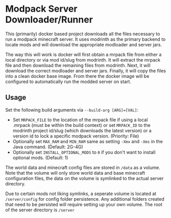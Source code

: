 # Modpack Server Downloader/Runner
This (primarily) docker based project downloads all the files necessary to run a modpack minecraft server.
It uses modrinth as the primary backend to locate mods and will download the appropriate modloader and server jars.

The way this will work is docker will first obtain a mrpack file from either a local directory or via mod id/slug from modrinth.
It will extract the mrpack file and then download the remaining files from modrinth.
Next, it will download the correct modloader and server jars.
Finally, it will copy the files into a clean docker base image.
From there the docker image will be configured to automatically run the modded server on start.

## Usage
Set the following build arguments via `--build-arg [ARG]=[VAL]`:
- Set `MRPACK_FILE` to the location of the mrpack file if using a local .mrpack (must be within the build context) or set `MRPACK_ID` to the modrinth project id/slug (which downloads the latest version) or a version id to lock a specific modpack version. (Priority: File)
- Optionally set `MAX_RAM` and `MIN_RAM` same as setting `-Xmx` and `-Xms` in the Java command. (Default: 2G-4G)
- Optionally set `INSTALL_OPTIONAL_MODS` to `0` if you don't want to install optional mods. (Default: 1)

The world data and minecraft config files are stored in `/data` as a volume.
Note that the volume will only store world data and base minecraft configuration files, the data on the volume is symlinked to the actual server directory.

Due to certain mods not liking symlinks, a seperate volume is located at `/server/config` for config folder persistence.
Any additional folders created that need to be persisted will require setting up your own volume. The root of the server directory is `/server`
